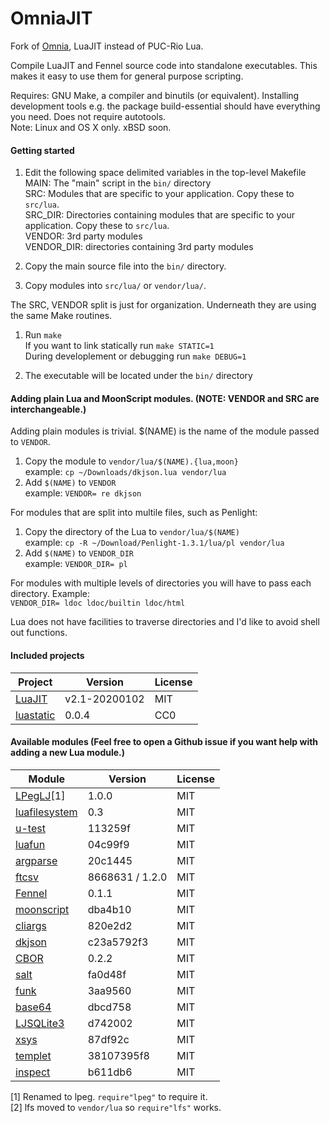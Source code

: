 OmniaJIT
========

Fork of [Omnia](https://github.com/tongson/omnia), LuaJIT instead of PUC-Rio Lua.

Compile LuaJIT and Fennel source code into standalone executables. This makes it easy to use them for general purpose scripting.

Requires: GNU Make, a compiler and binutils (or equivalent). Installing development tools e.g. the package build-essential should have everything you need. Does not require autotools.<br/>
Note: Linux and OS X only. xBSD soon.

#### Getting started

1. Edit the following space delimited variables in the top-level Makefile<br/>
     MAIN: The "main" script in the `bin/` directory<br/>
     SRC: Modules that are specific to your application. Copy these to `src/lua`. <br/>
     SRC_DIR: Directories containing modules that are specific to your application. Copy these to `src/lua`.</br>
     VENDOR: 3rd party modules<br/>
     VENDOR_DIR: directories containing 3rd party modules<br/>

2. Copy the main source file into the `bin/` directory.

3. Copy modules into `src/lua/` or `vendor/lua/`.

The SRC, VENDOR split is just for organization. Underneath they are using the same Make routines.

1. Run `make`<br/>
If you want to link statically run `make STATIC=1`<br/>
During developlement or debugging run `make DEBUG=1`

2. The executable will be located under the `bin/` directory

#### Adding plain Lua and MoonScript modules. (NOTE: VENDOR and SRC are interchangeable.)

Adding plain modules is trivial. $(NAME) is the name of the module passed to `VENDOR`.

1. Copy the module to `vendor/lua/$(NAME).{lua,moon}`<br/>
  example: `cp ~/Downloads/dkjson.lua vendor/lua`
1. Add `$(NAME)` to `VENDOR`<br/>
  example: `VENDOR= re dkjson`

For modules that are split into multile files, such as Penlight:

1. Copy the directory of the Lua to `vendor/lua/$(NAME)`<br/>
  example: `cp -R ~/Download/Penlight-1.3.1/lua/pl vendor/lua`
1. Add `$(NAME)` to `VENDOR_DIR`<br/>
  example: `VENDOR_DIR= pl`

For modules with multiple levels of directories you will have to pass each directory. Example:<br/>
  `VENDOR_DIR= ldoc ldoc/builtin ldoc/html`

Lua does not have facilities to traverse directories and I'd like to avoid shell out functions.

#### Included projects

Project                                                     | Version             | License
------------------------------------------------------------|---------------------|---------
[LuaJIT](https://github.com/openresty/luajit2)              | v2.1-20200102       | MIT
[luastatic](https://github.com/ers35/luastatic)             | 0.0.4               | CC0

#### Available modules (Feel free to open a Github issue if you want help with adding a new Lua module.)

Module                                                            | Version         | License
------------------------------------------------------------------|-----------------|---------
[LPegLJ](https://github.com/sacek/LPegLJ)[1]                      | 1.0.0           | MIT
[luafilesystem](https://github.com/spacewander/luafilesystem)     | 0.3             | MIT
[u-test](https://github.com/IUdalov/u-test)                       | 113259f         | MIT
[luafun](https://github.com/luafun/luafun)                        | 04c99f9         | MIT
[argparse](https://github.com/luarocks/argparse)                  | 20c1445         | MIT
[ftcsv](https://github.com/FourierTransformer/ftcsv)              | 8668631 / 1.2.0 | MIT
[Fennel](https://github.com/bakpakin/Fennel/)                     | 0.1.1           | MIT
[moonscript](https://moonscript.org)                              | dba4b10         | MIT
[cliargs](https://github.com/amireh/lua_cliargs)                  | 820e2d2         | MIT
[dkjson](http://dkolf.de/src/dkjson-lua.fsl/home)                 | c23a5792f3      | MIT
[CBOR](https://framagit.org/fperrad/lua-ConciseSerialization)     | 0.2.2           | MIT
[salt](https://github.com/VaiN474/salt)                           | fa0d48f         | MIT
[funk](https://github.com/Wiladams/funk/)                         | 3aa9560         | MIT
[base64](https://github.com/iskolbin/lbase64/)                    | dbcd758         | MIT
[LJSQLite3](https://github.com/stepelu/lua-ljsqlite3)             | d742002         | MIT
[xsys](https://github.com/stepelu/lua-xsys/)                      | 87df92c         | MIT
[templet](https://peter.colberg.org/lua-templet)                  | 38107395f8      | MIT
[inspect](https://github.com/kikito/inspect.lua)                  | b611db6         | MIT

[1] Renamed to lpeg. `require"lpeg"` to require it.<br/>
[2] lfs moved to `vendor/lua` so `require"lfs"` works.<br/>
